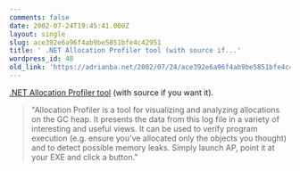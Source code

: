```yaml
---
comments: false
date: 2002-07-24T19:45:41.000Z
layout: single
slug: ace392e6a96f4ab9be5851bfe4c42951
title: ' .NET Allocation Profiler tool (with source if...'
wordpress_id: 48
old_link: 'https://adrianba.net/2002/07/24/ace392e6a96f4ab9be5851bfe4c42951/'
---
```

[
.NET Allocation Profiler tool](http://www.gotdotnet.com/userarea/keywordsrch.aspx?keyword=allocation) (with source if you want
it).

<blockquote>"Allocation Profiler is a tool for visualizing and
analyzing allocations on the GC heap. It presents the data from
this log file in a variety of interesting and useful views. It can
be used to verify program execution (e.g. ensure you've allocated
only the objects you thought) and to detect possible memory leaks.
Simply launch AP, point it at your EXE and click a
button."</blockquote>

